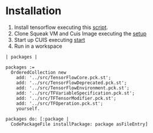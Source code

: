 # Installation 

1. Install tensorflow executing this [script](scripts/install-tensorflow.sh).
2. Clone Squeak VM and Cuis Image executing the [setup](scripts/setup.sh)
3. Start up CUIS executing [start](start.sh) 
4. Run in a workspace 

```
| packages |

packages := 
  OrderedCollection new
    add: '../src/TensorFlowCore.pck.st'; 
    add: '../src/TensorFlowDeprecated.pck.st'; 
    add: '../src/TensorFlowEnvironment.pck.st'; 
    add: '../src/TFVariableSpecification.pck.st'; 
    add: '../src/TFTensorModifier.pck.st'; 
    add: '../src/TFOperation.pck.st'; 
    yourself. 

packages do: [:package |
  CodePackageFile installPackage: package asFileEntry]
```
